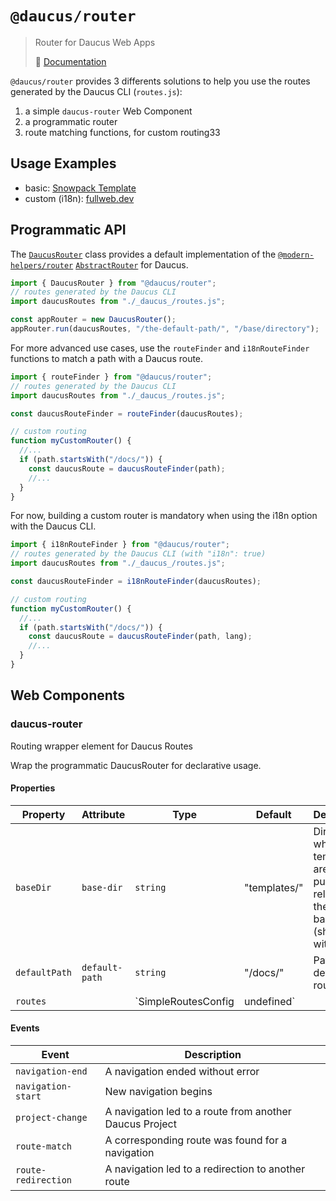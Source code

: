 # `@daucus/router`

> Router for Daucus Web Apps
>
> :book: [Documentation](https://fullweb.dev/daucus)

`@daucus/router` provides 3 differents solutions to help you use the routes generated by the Daucus CLI (`routes.js`):

1. a simple `daucus-router` Web Component
2. a programmatic router
3. route matching functions, for custom routing33

## Usage Examples

- basic: [Snowpack Template](https://github.com/fullwebdev/fullwebdev/blob/master/packages/daucus/snowpack-template/src/app/app-root.js#L207-L213)
- custom (i18n): [fullweb.dev](https://github.com/fullwebdev/fullwebdev/blob/master/website/src/app/router.js)

## Programmatic API

The [`DaucusRouter`](/daucus/router/API/classes/daucusrouter) class provides a default implementation of the [`@modern-helpers/router`](https://fullweb.dev/helpers/router) [`AbstractRouter`](https://fullweb.dev/helpers/router/API/classes/abstractrouter) for Daucus.

```js
import { DaucusRouter } from "@daucus/router";
// routes generated by the Daucus CLI
import daucusRoutes from "./_daucus_/routes.js";

const appRouter = new DaucusRouter();
appRouter.run(daucusRoutes, "/the-default-path/", "/base/directory");
```

For more advanced use cases, use the `routeFinder` and `i18nRouteFinder` functions to match a path with a Daucus route.

```js
import { routeFinder } from "@daucus/router";
// routes generated by the Daucus CLI
import daucusRoutes from "./_daucus_/routes.js";

const daucusRouteFinder = routeFinder(daucusRoutes);

// custom routing
function myCustomRouter() {
  //...
  if (path.startsWith("/docs/")) {
    const daucusRoute = daucusRouteFinder(path);
    //...
  }
}
```

For now, building a custom router is mandatory when using the i18n option with the Daucus CLI.

```js
import { i18nRouteFinder } from "@daucus/router";
// routes generated by the Daucus CLI (with "i18n": true)
import daucusRoutes from "./_daucus_/routes.js";

const daucusRouteFinder = i18nRouteFinder(daucusRoutes);

// custom routing
function myCustomRouter() {
  //...
  if (path.startsWith("/docs/")) {
    const daucusRoute = daucusRouteFinder(path, lang);
    //...
  }
}
```

## Web Components

### daucus-router

Routing wrapper element for Daucus Routes

Wrap the programmatic DaucusRouter for declarative usage.

#### Properties

<!-- prettier-ignore -->
| Property      | Attribute      | Type                              | Default      | Description                                                               |
|---------------|----------------|-----------------------------------|--------------|---------------------------------------------------------------------------|
| `baseDir`     | `base-dir`     | `string`                          | "templates/" | Directory where templates are published, relative to the baseHRef (should end with a '/') |
| `defaultPath` | `default-path` | `string`                          | "/docs/"     | Path of the default route                        |
| `routes`      |                | `SimpleRoutesConfig | undefined` |               | Daucus Routes                                    |

#### Events

| Event               | Description                                             |
| ------------------- | ------------------------------------------------------- |
| `navigation-end`    | A navigation ended without error                        |
| `navigation-start`  | New navigation begins                                   |
| `project-change`    | A navigation led to a route from another Daucus Project |
| `route-match`       | A corresponding route was found for a navigation        |
| `route-redirection` | A navigation led to a redirection to another route      |
